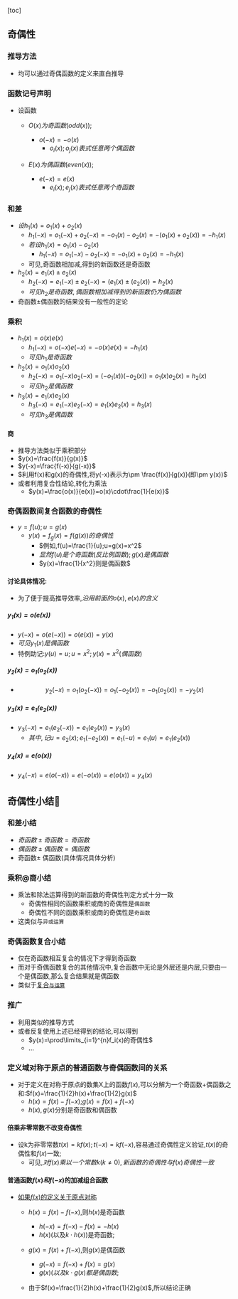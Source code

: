 [toc]



## 奇偶性

### 推导方法

- 均可以通过奇偶函数的定义来直白推导

### 函数记号声明

- 设函数

  - $O(x)为奇函数(odd(x));$

    - $o(-x)=-o(x)$
      - $o_i(x);o_j(x)表式任意两个偶函数$

  - $E(x)为偶函数(even(x))$;

    - $e(-x)=e(x)$
      - $e_i(x);e_j(x)表式任意两个奇函数$

### 和差

- $设h_1(x)=o_1(x)+o_2(x)$
  - $h_1(-x)=o_1(-x)+o_2(-x)=-o_1(x)-o_2(x)=-(o_1(x)+o_2(x))=-h_1(x)$
  - $若设h_1(x)=o_1(x)-o_2(x)$
    - $h_1(-x)=o_1(-x)-o_2(-x)=-o_1(x)+o_2(x)=-h_1(x)$
  - 可见,奇函数相加减,得到的新函数还是奇函数 
- $h_2(x)=e_1(x)\pm e_2(x)$
  - $h_2(-x)=e_1(-x)\pm e_2(-x)=(e_1(x)\pm (e_2(x))=h_2(x)$
  - $可见h_2是奇函数,偶函数相加减得到的新函数仍为偶函数$
- 奇函数$\pm$偶函数的结果没有一般性的定论
### 乘积

- $h_1(x)=o(x)e(x)$
  - $h_1(-x)=o(-x)e(-x)=-o(x)e(x)=-h_1(x)$
  - $可见h_1是奇函数$
- $h_2(x)=o_1(x)o_2(x)$
  - $h_2(-x)=o_1(-x)o_2(-x)=(-o_1(x))(-o_2(x))=o_1(x)o_2(x)=h_2(x)$
  - $可见h_2是偶函数$
- $h_3(x)=e_1(x)e_2(x)$
  - $h_3(-x)=e_1(-x)e_2(-x)=e_1(x)e_2(x)=h_3(x)$
  - $可见h_3是偶函数$

#### 商

- 推导方法类似于乘积部分
- $y(x)=\frac{f(x)}{g(x)}$
- $y(-x)=\frac{f(-x)}{g(-x)}$
- $利用f(x)和g(x)的奇偶性,将y(-x)表示为\pm \frac{f(x)}{g(x)}(即\pm y(x))$
- 或者利用复合性结论,转化为乘法
  - $y(x)=\frac{o(x)}{e(x)}=o(x)\cdot\frac{1}{e(x)}$



### 奇偶函数间复合函数的奇偶性

- $y=f(u);u=g(x)$
  - $y(x)=f_g(x)=f(g(x))的奇偶性$
    - $例如,f(u)=\frac{1}{u};u=g(x)=x^2$
    - $显然f(u)是个奇函数(反比例函数);g(x)是偶函数$
    - $y(x)=\frac{1}{x^2}则是偶函数$

#### 讨论具体情况:

- 为了便于提高推导效率,$沿用前面的o(x),e(x)的含义$

##### $y_1(x)=o(e(x))$

- $y(-x)=o(e(-x))=o(e(x))=y(x)$
- $可见y_1(x)是偶函数$
- 特例助记:$y(u)=u;u=x^2;y(x)=x^2(偶函数)$

##### $y_2(x)=o_1(o_2(x))$

- $$y_2(-x)=o_1(o_2(-x))=o_1(-o_2(x))=-o_1(o_2(x))=-y_2(x)$$

##### $y_3(x)=e_1(e_2(x))$

- $y_3(-x)=e_1(e_2(-x))=e_1(e_2(x))=y_3(x)$
  - $其中,记u=e_2(x);e_1(-e_2(x))=e_1(-u)=e_1(u)=e_1(e_2(x))$

##### $y_4(x)=e(o(x))$

- $y_4(-x)=e(o(-x))=e(-o(x))=e(o(x))=y_4(x)$

## 奇偶性小结🎈

### 和差小结

- $奇函数\pm 奇函数=奇函数$
- $偶函数\pm 偶函数=偶函数$
- 奇函数$\pm$ 偶函数(具体情况具体分析)

### 乘积@商小结

- 乘法和除法运算得到的新函数的奇偶性判定方式十分一致
  - 奇偶性相同的函数乘积或商的奇偶性是`偶函数`
  - 奇偶性不同的函数乘积或商的奇偶性是`奇函数`
- 这类似与`异或运算`

### 奇偶函数复合小结

- 仅在奇函数相互复合的情况下才得到奇函数
- 而对于奇偶函数复合的其他情况中,复合函数中无论是外层还是内层,只要由一个是偶函数,那么复合结果就是偶函数
- 类似于<u>复合`与运算`</u>



### 推广

- 利用类似的推导方式
- 或者反复使用上述已经得到的结论,可以得到
	- $y(x)=\prod\limits_{i=1}^{n}f_i(x)的奇偶性$
	- ...

### 定义域对称于原点的普通函数与奇偶函数间的关系

- 对于定义在对称于原点的数集X上的函数$f(x)$,可以分解为一个奇函数+偶函数之和:$f(x)=\frac{1}{2}h(x)+\frac{1}{2}g(x)$
  - $h(x)=f(x)-f(-x)$;$g(x)=f(x)+f(-x)$
  - $h(x),g(x)$分别是奇函数和偶函数

#### 倍乘非零常数不改变奇偶性

- 设k为非零常数$t(x)=kf(x);t(-x)=kf(-x)$,容易通过奇偶性定义验证,$t(x)$的奇偶性和$f(x)$一致;
  - 可见,$对f(x)乘以一个常数k(k\neq 0),新函数的奇偶性与f(x)奇偶性一致$


#### 普通函数$f(x)和f(-x)$的加减组合函数

- <u>如果$f(x)$的定义关于原点对称</u>

  - $h(x)=f(x)-f(-x)$,则$h(x)$是奇函数
    - $h(-x)=f(-x)-f(x)=-h(x)$
    - $h(x)$(以及$k\cdot h(x)$)是奇函数;
  - $g(x)=f(x)+f(-x)$,则$g(x)$是偶函数
    - $g(-x)=f(-x)+f(x)=g(x)$
    - $g(x)(以及k\cdot g(x)都是偶函数;$

  - 由于$f(x)=\frac{1}{2}h(x)+\frac{1}{2}g(x)$,所以结论正确

